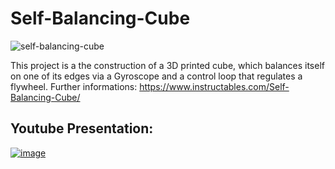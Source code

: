 # Self-Balancing-Cube

![self-balancing-cube](https://github.com/StefanRandomnumbers/Self-Balancing-Cube/blob/main/Plakat/self-balancing-cube.gif)

This project is a the construction of a 3D printed cube, which balances itself on one of its edges via a Gyroscope and a control loop that regulates a flywheel.
Further informations: https://www.instructables.com/Self-Balancing-Cube/


## Youtube Presentation: 

[![image](https://github.com/user-attachments/assets/8d423475-0fb5-4ea9-95f7-7a56f7d9785a)](https://www.youtube.com/watch?v=Pc5qUN1IyDg "Präsentationsvideo Self-Balancing Cube")

